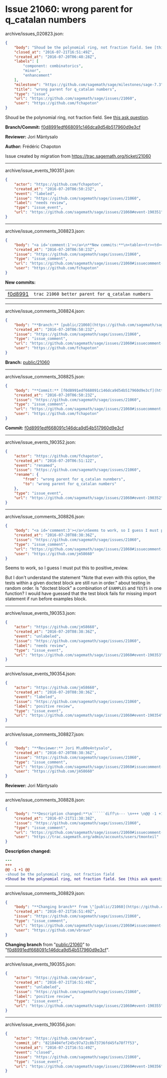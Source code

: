 # Issue 21060: wrong parent for q_catalan numbers

archive/issues_020823.json:
```json
{
    "body": "Shoud be the polynomial ring, not fraction field. See [this ask question](http://ask.sagemath.org/question/34140/inconsistency-in-q_analogues/).\n\n**Branch/Commit:** [f0d8991edf668091c146dca9d54b517960d9e3cf](https://github.com/sagemath/sagetrac-mirror/commit/f0d8991edf668091c146dca9d54b517960d9e3cf)\n\n**Reviewer:** Jori M\u00e4ntysalo\n\n**Author:** Fr\u00e9d\u00e9ric Chapoton\n\nIssue created by migration from https://trac.sagemath.org/ticket/21060\n\n",
    "closed_at": "2016-07-21T16:51:49Z",
    "created_at": "2016-07-20T06:48:28Z",
    "labels": [
        "component: combinatorics",
        "minor",
        "enhancement"
    ],
    "milestone": "https://github.com/sagemath/sage/milestones/sage-7.3",
    "title": "wrong parent for q_catalan numbers",
    "type": "issue",
    "url": "https://github.com/sagemath/sage/issues/21060",
    "user": "https://github.com/fchapoton"
}
```
Shoud be the polynomial ring, not fraction field. See [this ask question](http://ask.sagemath.org/question/34140/inconsistency-in-q_analogues/).

**Branch/Commit:** [f0d8991edf668091c146dca9d54b517960d9e3cf](https://github.com/sagemath/sagetrac-mirror/commit/f0d8991edf668091c146dca9d54b517960d9e3cf)

**Reviewer:** Jori Mäntysalo

**Author:** Frédéric Chapoton

Issue created by migration from https://trac.sagemath.org/ticket/21060





---

archive/issue_events_190351.json:
```json
{
    "actor": "https://github.com/fchapoton",
    "created_at": "2016-07-20T06:50:23Z",
    "event": "labeled",
    "issue": "https://github.com/sagemath/sage/issues/21060",
    "label": "needs review",
    "type": "issue_event",
    "url": "https://github.com/sagemath/sage/issues/21060#event-190351"
}
```



---

archive/issue_comments_308823.json:
```json
{
    "body": "<a id='comment:1'></a>\n**New commits:**\n<table><tr><td><a href=\"https://github.com/sagemath/sagetrac-mirror/commit/f0d8991edf668091c146dca9d54b517960d9e3cf\">f0d8991</a></td><td><code>trac 21060 better parent for q_catalan numbers</code></td></tr></table>\n",
    "created_at": "2016-07-20T06:50:23Z",
    "issue": "https://github.com/sagemath/sage/issues/21060",
    "type": "issue_comment",
    "url": "https://github.com/sagemath/sage/issues/21060#issuecomment-308823",
    "user": "https://github.com/fchapoton"
}
```

<a id='comment:1'></a>
**New commits:**
<table><tr><td><a href="https://github.com/sagemath/sagetrac-mirror/commit/f0d8991edf668091c146dca9d54b517960d9e3cf">f0d8991</a></td><td><code>trac 21060 better parent for q_catalan numbers</code></td></tr></table>




---

archive/issue_comments_308824.json:
```json
{
    "body": "**Branch:** [public/21060](https://github.com/sagemath/sagetrac-mirror/tree/public/21060)",
    "created_at": "2016-07-20T06:50:23Z",
    "issue": "https://github.com/sagemath/sage/issues/21060",
    "type": "issue_comment",
    "url": "https://github.com/sagemath/sage/issues/21060#issuecomment-308824",
    "user": "https://github.com/fchapoton"
}
```

**Branch:** [public/21060](https://github.com/sagemath/sagetrac-mirror/tree/public/21060)



---

archive/issue_comments_308825.json:
```json
{
    "body": "**Commit:** [f0d8991edf668091c146dca9d54b517960d9e3cf](https://github.com/sagemath/sagetrac-mirror/commit/f0d8991edf668091c146dca9d54b517960d9e3cf)",
    "created_at": "2016-07-20T06:50:23Z",
    "issue": "https://github.com/sagemath/sage/issues/21060",
    "type": "issue_comment",
    "url": "https://github.com/sagemath/sage/issues/21060#issuecomment-308825",
    "user": "https://github.com/fchapoton"
}
```

**Commit:** [f0d8991edf668091c146dca9d54b517960d9e3cf](https://github.com/sagemath/sagetrac-mirror/commit/f0d8991edf668091c146dca9d54b517960d9e3cf)



---

archive/issue_events_190352.json:
```json
{
    "actor": "https://github.com/fchapoton",
    "created_at": "2016-07-20T06:51:12Z",
    "event": "renamed",
    "issue": "https://github.com/sagemath/sage/issues/21060",
    "rename": {
        "from": "wrong parent for q_catalan nunmbers",
        "to": "wrong parent for q_catalan numbers"
    },
    "type": "issue_event",
    "url": "https://github.com/sagemath/sage/issues/21060#event-190352"
}
```



---

archive/issue_comments_308826.json:
```json
{
    "body": "<a id='comment:3'></a>\nSeems to work, so I guess I must put this to positive_review.\n\nBut I don't understand the statement \"Note that even with this option, the tests within a given doctest block are still run in order.\" about testing in random order. Is \"doctest block\" a combination of `EXAMPLES` and `TESTS` in one function? I would have guessed that the test block fails for missing import statement if run before examples block.",
    "created_at": "2016-07-20T08:38:36Z",
    "issue": "https://github.com/sagemath/sage/issues/21060",
    "type": "issue_comment",
    "url": "https://github.com/sagemath/sage/issues/21060#issuecomment-308826",
    "user": "https://github.com/jm58660"
}
```

<a id='comment:3'></a>
Seems to work, so I guess I must put this to positive_review.

But I don't understand the statement "Note that even with this option, the tests within a given doctest block are still run in order." about testing in random order. Is "doctest block" a combination of `EXAMPLES` and `TESTS` in one function? I would have guessed that the test block fails for missing import statement if run before examples block.



---

archive/issue_events_190353.json:
```json
{
    "actor": "https://github.com/jm58660",
    "created_at": "2016-07-20T08:38:36Z",
    "event": "unlabeled",
    "issue": "https://github.com/sagemath/sage/issues/21060",
    "label": "needs review",
    "type": "issue_event",
    "url": "https://github.com/sagemath/sage/issues/21060#event-190353"
}
```



---

archive/issue_events_190354.json:
```json
{
    "actor": "https://github.com/jm58660",
    "created_at": "2016-07-20T08:38:36Z",
    "event": "labeled",
    "issue": "https://github.com/sagemath/sage/issues/21060",
    "label": "positive review",
    "type": "issue_event",
    "url": "https://github.com/sagemath/sage/issues/21060#event-190354"
}
```



---

archive/issue_comments_308827.json:
```json
{
    "body": "**Reviewer:** Jori M\u00e4ntysalo",
    "created_at": "2016-07-20T08:38:36Z",
    "issue": "https://github.com/sagemath/sage/issues/21060",
    "type": "issue_comment",
    "url": "https://github.com/sagemath/sage/issues/21060#issuecomment-308827",
    "user": "https://github.com/jm58660"
}
```

**Reviewer:** Jori Mäntysalo



---

archive/issue_comments_308828.json:
```json
{
    "body": "**Description changed:**\n``````diff\n--- \n+++ \n@@ -1 +1 @@\n-shoud be the polynomial ring, not fraction field\n+Shoud be the polynomial ring, not fraction field. See [this ask question](http://ask.sagemath.org/question/34140/inconsistency-in-q_analogues/).\n``````\n",
    "created_at": "2016-07-21T11:38:38Z",
    "issue": "https://github.com/sagemath/sage/issues/21060",
    "type": "issue_comment",
    "url": "https://github.com/sagemath/sage/issues/21060#issuecomment-308828",
    "user": "https://trac.sagemath.org/admin/accounts/users/tmonteil"
}
```

**Description changed:**
``````diff
--- 
+++ 
@@ -1 +1 @@
-shoud be the polynomial ring, not fraction field
+Shoud be the polynomial ring, not fraction field. See [this ask question](http://ask.sagemath.org/question/34140/inconsistency-in-q_analogues/).
``````




---

archive/issue_comments_308829.json:
```json
{
    "body": "**Changing branch** from \"[public/21060](https://github.com/sagemath/sagetrac-mirror/tree/public/21060)\" to \"[f0d8991edf668091c146dca9d54b517960d9e3cf](https://github.com/sagemath/sagetrac-mirror/commit/f0d8991edf668091c146dca9d54b517960d9e3cf)\".",
    "created_at": "2016-07-21T16:51:49Z",
    "issue": "https://github.com/sagemath/sage/issues/21060",
    "type": "issue_comment",
    "url": "https://github.com/sagemath/sage/issues/21060#issuecomment-308829",
    "user": "https://github.com/vbraun"
}
```

**Changing branch** from "[public/21060](https://github.com/sagemath/sagetrac-mirror/tree/public/21060)" to "[f0d8991edf668091c146dca9d54b517960d9e3cf](https://github.com/sagemath/sagetrac-mirror/commit/f0d8991edf668091c146dca9d54b517960d9e3cf)".



---

archive/issue_events_190355.json:
```json
{
    "actor": "https://github.com/vbraun",
    "created_at": "2016-07-21T16:51:49Z",
    "event": "unlabeled",
    "issue": "https://github.com/sagemath/sage/issues/21060",
    "label": "positive review",
    "type": "issue_event",
    "url": "https://github.com/sagemath/sage/issues/21060#event-190355"
}
```



---

archive/issue_events_190356.json:
```json
{
    "actor": "https://github.com/vbraun",
    "commit_id": "8218404fef245c97a72c8b73736fd45fa78f7f53",
    "created_at": "2016-07-21T16:51:49Z",
    "event": "closed",
    "issue": "https://github.com/sagemath/sage/issues/21060",
    "type": "issue_event",
    "url": "https://github.com/sagemath/sage/issues/21060#event-190356"
}
```
